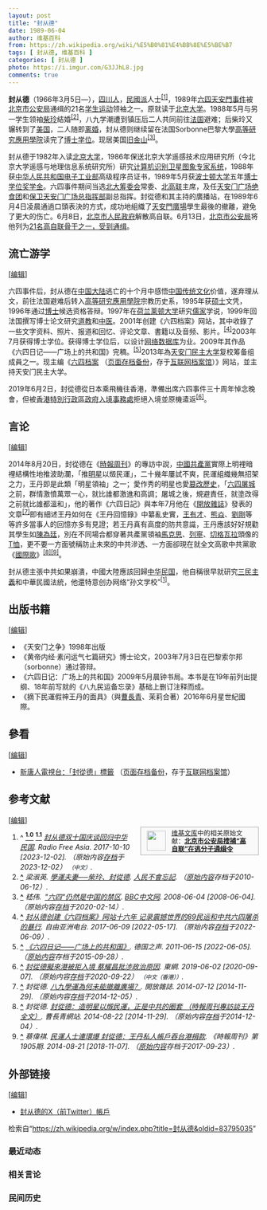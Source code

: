 ```yaml
---
layout: post
title: "封从德"
date: 1989-06-04
author: 维基百科
from: https://zh.wikipedia.org/wiki/%E5%B0%81%E4%BB%8E%E5%BE%B7
tags: [ 封从德, 维基百科 ]
categories: [ 封从德 ]
photo: https://i.imgur.com/G3JJhL8.jpg
comments: true
---
```

<div class="mw-content-ltr mw-parser-output" lang="zh" dir="ltr"><style data-mw-deduplicate="TemplateStyles:r83732972">.mw-parser-output .ambox{border:1px solid #a2a9b1;border-left:10px solid #36c;background-color:#fbfbfb;box-sizing:border-box}.mw-parser-output .ambox+link+.ambox,.mw-parser-output .ambox+link+style+.ambox,.mw-parser-output .ambox+link+link+.ambox,.mw-parser-output .ambox+.mw-empty-elt+link+.ambox,.mw-parser-output .ambox+.mw-empty-elt+link+style+.ambox,.mw-parser-output .ambox+.mw-empty-elt+link+link+.ambox{margin-top:-1px}html body.mediawiki .mw-parser-output .ambox.mbox-small-left{margin:4px 1em 4px 0;overflow:hidden;width:238px;border-collapse:collapse;font-size:88%;line-height:1.25em}.mw-parser-output .ambox-speedy{border-left:10px solid #b32424;background-color:#fee7e6}.mw-parser-output .ambox-delete{border-left:10px solid #b32424}.mw-parser-output .ambox-content{border-left:10px solid #f28500}.mw-parser-output .ambox-style{border-left:10px solid #fc3}.mw-parser-output .ambox-move{border-left:10px solid #9932cc}.mw-parser-output .ambox-protection{border-left:10px solid #a2a9b1}.mw-parser-output .ambox .mbox-text{border:none;padding:0.25em 0.5em;width:100%}.mw-parser-output .ambox .mbox-image{border:none;padding:2px 0 2px 0.5em;text-align:center}.mw-parser-output .ambox .mbox-imageright{border:none;padding:2px 0.5em 2px 0;text-align:center}.mw-parser-output .ambox .mbox-empty-cell{border:none;padding:0;width:1px}.mw-parser-output .ambox .mbox-image-div{width:52px}html.client-js body.skin-minerva .mw-parser-output .mbox-text-span{margin-left:23px!important}@media(min-width:720px){.mw-parser-output .ambox{margin:0 10%}}@media screen{html.skin-theme-clientpref-night .mw-parser-output .ambox{border-left-color:#36c!important}html.skin-theme-clientpref-night .mw-parser-output .ambox-speedy,html.skin-theme-clientpref-night .mw-parser-output .ambox-delete{border-left-color:#b32424!important}html.skin-theme-clientpref-night .mw-parser-output .ambox-speedy{background-color:#300!important}html.skin-theme-clientpref-night .mw-parser-output .ambox-content{border-left-color:#f28500!important}html.skin-theme-clientpref-night .mw-parser-output .ambox-style{border-left-color:#fc3!important}html.skin-theme-clientpref-night .mw-parser-output .ambox-move{border-left-color:#9932cc!important}html.skin-theme-clientpref-night .mw-parser-output .ambox-protection{border-left-color:#a2a9b1!important}}@media screen and (prefers-color-scheme:dark){html.skin-theme-clientpref-os .mw-parser-output .ambox{border-left-color:#36c!important}html.skin-theme-clientpref-os .mw-parser-output .ambox-speedy,html.skin-theme-clientpref-os .mw-parser-output .ambox-delete{border-left-color:#b32424!important}html.skin-theme-clientpref-os .mw-parser-output .ambox-speedy{background-color:#300!important}html.skin-theme-clientpref-os .mw-parser-output .ambox-content{border-left-color:#f28500!important}html.skin-theme-clientpref-os .mw-parser-output .ambox-style{border-left-color:#fc3!important}html.skin-theme-clientpref-os .mw-parser-output .ambox-move{border-left-color:#9932cc!important}html.skin-theme-clientpref-os .mw-parser-output .ambox-protection{border-left-color:#a2a9b1!important}}</style>
<link rel="mw-deduplicated-inline-style" href="mw-data:TemplateStyles:r83732972">
<style data-mw-deduplicate="TemplateStyles:r83732082">.mw-parser-output .infobox-subbox{padding:0;border:none;margin:-3px;width:auto;min-width:100%;font-size:100%;clear:none;float:none;background-color:transparent}.mw-parser-output .infobox-3cols-child{margin:auto}.mw-parser-output .infobox .navbar{font-size:100%}body.skin-minerva .mw-parser-output .infobox-header,body.skin-minerva .mw-parser-output .infobox-subheader,body.skin-minerva .mw-parser-output .infobox-above,body.skin-minerva .mw-parser-output .infobox-title,body.skin-minerva .mw-parser-output .infobox-image,body.skin-minerva .mw-parser-output .infobox-full-data,body.skin-minerva .mw-parser-output .infobox-below{text-align:center}@media screen{html.skin-theme-clientpref-night .mw-parser-output .infobox-full-data:not(.notheme)>div:not(.notheme)[style]{background:#1f1f23!important;color:#f8f9fa}@media screen and (prefers-color-scheme:dark){html.skin-theme-clientpref-os .mw-parser-output .infobox-full-data:not(.notheme) div:not(.notheme){background:#1f1f23!important;color:#f8f9fa}}html.skin-theme-clientpref-night .mw-parser-output .infobox td div:not(.notheme)[style]{background:transparent!important;color:var(--color-base,#202122)}@media screen and (prefers-color-scheme:dark){html.skin-theme-clientpref-os .mw-parser-output .infobox td div:not(.notheme)[style]{background:transparent!important;color:var(--color-base,#202122)}}html.skin-theme-clientpref-night .mw-parser-output .infobox td div.NavHead:not(.notheme)[style]{background:transparent!important}}@media screen and (prefers-color-scheme:dark){html.skin-theme-clientpref-os .mw-parser-output .infobox td div.NavHead:not(.notheme)[style]{background:transparent!important}}@media(min-width:640px){body.skin--responsive .mw-parser-output .infobox-table{display:table!important}body.skin--responsive .mw-parser-output .infobox-table>caption{display:table-caption!important}body.skin--responsive .mw-parser-output .infobox-table>tbody{display:table-row-group}body.skin--responsive .mw-parser-output .infobox-table tr{display:table-row!important}body.skin--responsive .mw-parser-output .infobox-table th,body.skin--responsive .mw-parser-output .infobox-table td{padding-left:inherit;padding-right:inherit}}</style>
<p><b>封从德</b>（1966年3月5日<span class="useeditintro" title="Template:BLP editintro">—</span>），<a href="/wiki/%E5%9B%9B%E5%B7%9D%E4%BA%BA" class="mw-redirect" title="四川人">四川人</a>，<a href="/wiki/%E6%B0%91%E5%9C%8B%E6%B4%BE" class="mw-redirect" title="民國派">民國派</a>人士<sup id="cite_ref-Radio_Free_Asia_2017_x702_1-0" class="reference"><a href="#cite_note-Radio_Free_Asia_2017_x702-1"><span class="cite-bracket">[</span>1<span class="cite-bracket">]</span></a></sup>，1989年<a href="/wiki/%E5%85%AD%E5%9B%9B%E5%A4%A9%E5%AE%89%E9%96%80%E4%BA%8B%E4%BB%B6" class="mw-redirect" title="六四天安門事件">六四天安門事件</a>被<a href="/wiki/%E5%8C%97%E4%BA%AC%E5%B8%82%E5%85%AC%E5%AE%89%E5%B1%80" title="北京市公安局">北京市公安局</a>通缉的21名<a href="/wiki/%E5%AD%B8%E7%94%9F%E9%81%8B%E5%8B%95" title="學生運動">学生运动</a>领袖之一。原就读于<a href="/wiki/%E5%8C%97%E4%BA%AC%E5%A4%A7%E5%AD%A6" title="北京大学">北京大学</a>。1988年5月与另一学生领袖<a href="/wiki/%E6%9F%B4%E7%8E%B2" title="柴玲">柴玲</a>結婚<sup id="cite_ref-2" class="reference"><a href="#cite_note-2"><span class="cite-bracket">[</span>2<span class="cite-bracket">]</span></a></sup>，八九学潮遭到镇压后二人共同前往<a href="/wiki/%E6%B3%95%E5%9B%BD" title="法国">法国</a>避难；后柴玲又辗转到了<a href="/wiki/%E7%BE%8E%E5%9B%BD" title="美国">美国</a>，二人随即<a href="/wiki/%E7%A6%BB%E5%A9%9A" title="离婚">离婚</a>，封从德则继续留在法国Sorbonne巴黎大學<a href="/wiki/%E9%AB%98%E7%AD%89%E7%A0%94%E7%A9%B6%E6%87%89%E7%94%A8%E5%AD%B8%E9%99%A2" title="高等研究應用學院">高等研究應用學院</a>读完了<a href="/wiki/%E5%8D%9A%E5%A3%AB" title="博士">博士</a><a href="/wiki/%E5%AD%A6%E4%BD%8D" title="学位">学位</a>。现居美国<a href="/wiki/%E6%97%A7%E9%87%91%E5%B1%B1" title="旧金山">旧金山</a><sup id="cite_ref-3" class="reference"><a href="#cite_note-3"><span class="cite-bracket">[</span>3<span class="cite-bracket">]</span></a></sup>。
</p>
<meta property="mw:PageProp/toc">
<div class="mw-heading mw-heading2"></div>
<p>封从德于1982年入读<a href="/wiki/%E5%8C%97%E4%BA%AC%E5%A4%A7%E5%AD%A6" title="北京大学">北京大学</a>，1986年保送北京大学遥感技术应用研究所（今北京大学遥感与地理信息系统研究所）研究<a href="/w/index.php?title=%E8%AE%A1%E7%AE%97%E6%9C%BA%E8%AF%86%E5%88%AB&amp;action=edit&amp;redlink=1" class="new" title="计算机识别（页面不存在）">计算机识别</a><a href="/w/index.php?title=%E5%8D%AB%E6%98%9F%E5%9B%BE%E8%B1%A1&amp;action=edit&amp;redlink=1" class="new" title="卫星图象（页面不存在）">卫星图象</a><a href="/wiki/%E4%B8%93%E5%AE%B6%E7%B3%BB%E7%BB%9F" title="专家系统">专家系统</a>，1988年获<a href="/wiki/%E4%B8%AD%E5%8D%8E%E4%BA%BA%E6%B0%91%E5%85%B1%E5%92%8C%E5%9B%BD%E7%94%B5%E5%AD%90%E5%B7%A5%E4%B8%9A%E9%83%A8" title="中华人民共和国电子工业部">中华人民共和国电子工业部</a>高级程序员证书，1989年5月获<a href="/wiki/%E6%B3%A2%E5%A3%AB%E9%A0%93%E5%A4%A7%E5%AD%B8" title="波士頓大學">波士顿大学</a>五年<a href="/wiki/%E5%8D%9A%E5%A3%AB%E5%AD%A6%E4%BD%8D" class="mw-redirect" title="博士学位">博士学位</a><a href="/wiki/%E7%8D%8E%E5%AD%B8%E9%87%91" title="獎學金">奖学金</a>。六四事件期间当选<a href="/w/index.php?title=%E5%8C%97%E4%BA%AC%E5%A4%A7%E5%AD%B8%E5%9C%98%E7%B5%90%E5%AD%B8%E7%94%9F%E6%9C%83%E7%B1%8C%E5%82%99%E5%A7%94%E5%93%A1%E6%9C%83&amp;action=edit&amp;redlink=1" class="new" title="北京大學團結學生會籌備委員會（页面不存在）">北大筹委会</a>常委、<a href="/wiki/%E5%8C%97%E4%BA%AC%E9%AB%98%E6%A0%A1%E5%AD%A6%E7%94%9F%E8%87%AA%E6%B2%BB%E8%81%94%E5%90%88%E4%BC%9A" title="北京高校学生自治联合会">北高联</a>主席，及任<a href="/w/index.php?title=%E5%A4%A9%E5%AE%89%E9%97%A8%E5%B9%BF%E5%9C%BA%E7%BB%9D%E9%A3%9F%E5%9B%A2&amp;action=edit&amp;redlink=1" class="new" title="天安门广场绝食团（页面不存在）">天安门广场绝食团</a>和<a href="/wiki/%E4%BF%9D%E8%A1%9B%E5%A4%A9%E5%AE%89%E9%96%80%E5%BB%A3%E5%A0%B4%E7%B8%BD%E6%8C%87%E6%8F%AE%E9%83%A8" title="保衛天安門廣場總指揮部">保卫天安门广场总指挥部</a>副总指挥。封從德和其主持的廣播站，在1989年6月4日凌晨通過口頭表決的方式，成功地組織了<a href="/wiki/%E5%A4%A9%E5%AE%89%E9%96%80%E5%BB%A3%E5%A0%B4" class="mw-redirect" title="天安門廣場">天安門廣場</a>學生最後的撤離，避免了更大的伤亡。6月8日，<a href="/wiki/%E5%8C%97%E4%BA%AC%E5%B8%82%E4%BA%BA%E6%B0%91%E6%94%BF%E5%BA%9C" title="北京市人民政府">北京市人民政府</a>解散高自联。6月13日，<a href="/wiki/%E5%8C%97%E4%BA%AC%E5%B8%82%E5%85%AC%E5%AE%89%E5%B1%80" title="北京市公安局">北京市公安局</a>将他列为<a href="/wiki/%E5%85%AD%E5%9B%9B%E4%BA%8B%E4%BB%B6%E6%9C%9F%E9%96%93%E7%9A%84%E6%8C%81%E4%B8%8D%E5%90%8C%E6%94%BF%E8%A6%8B%E8%80%85#正式发布" title="六四事件期間的持不同政見者">21名高自联骨干之一，受到通缉</a>。
</p>
<div class="mw-heading mw-heading2"><h2 id="流亡游学"><span id=".E6.B5.81.E4.BA.A1.E6.B8.B8.E5.AD.A6"></span>流亡游学</h2><span class="mw-editsection"><span class="mw-editsection-bracket">[</span><a href="/w/index.php?title=%E5%B0%81%E4%BB%8E%E5%BE%B7&amp;action=edit&amp;section=2" title="编辑章节：流亡游学"><span>编辑</span></a><span class="mw-editsection-bracket">]</span></span></div>
<p>六四事件后，封从德在<a href="/wiki/%E4%B8%AD%E5%9B%BD%E5%A4%A7%E9%99%86" title="中国大陆">中国大陆</a>逃亡的十个月中感悟<a href="/wiki/%E4%B8%AD%E5%9B%BD%E4%BC%A0%E7%BB%9F%E6%96%87%E5%8C%96" class="mw-redirect" title="中国传统文化">中国传统文化</a>价值，遂弃理从文，前往法国避难后转入<a href="/wiki/%E9%AB%98%E7%AD%89%E7%A0%94%E7%A9%B6%E6%87%89%E7%94%A8%E5%AD%B8%E9%99%A2" title="高等研究應用學院">高等研究應用學院</a>宗教历史系，1995年获<a href="/wiki/%E7%A1%95%E5%A3%AB" title="硕士">硕士</a>文凭，1996年通过<a href="/wiki/%E5%8D%9A%E5%A3%AB" title="博士">博士</a>候选资格答辩。1997年在<a href="/wiki/%E8%8D%B7%E5%85%B0" title="荷兰">荷兰</a><a href="/wiki/%E8%8E%B1%E9%A1%BF%E5%A4%A7%E5%AD%A6" class="mw-redirect" title="莱顿大学">莱顿大学</a>研究<a href="/wiki/%E5%84%92%E5%AE%B6" title="儒家">儒家</a>学说，1999年回法国撰写博士论文研究<a href="/wiki/%E9%81%93%E6%95%99" title="道教">道教</a>和<a href="/wiki/%E4%B8%AD%E5%8C%BB" class="mw-redirect" title="中医">中医</a>。2001年创建《六四档案》网站，其中收錄了一些文字资料、照片、报道和回忆、评论文章、書籍以及音频、影片。<sup id="cite_ref-4" class="reference"><a href="#cite_note-4"><span class="cite-bracket">[</span>4<span class="cite-bracket">]</span></a></sup>2003年7月获得博士学位。获得博士学位后，以设计<a href="/w/index.php?title=%E7%BD%91%E7%BB%9C%E6%95%B0%E6%8D%AE%E5%BA%93&amp;action=edit&amp;redlink=1" class="new" title="网络数据库（页面不存在）">网络数据库</a>为业。2009年其作品《六四日记——广场上的共和国》完稿。<sup id="cite_ref-5" class="reference"><a href="#cite_note-5"><span class="cite-bracket">[</span>5<span class="cite-bracket">]</span></a></sup>2013年為<a href="/wiki/%E5%A4%A9%E5%AE%89%E9%97%A8%E6%B0%91%E4%B8%BB%E5%A4%A7%E5%AD%A6" title="天安门民主大学">天安门民主大学</a>复校筹备组成員之一。现主编《<a rel="nofollow" class="external text" href="http://www.64memo.com/">六四档案</a> （<a rel="nofollow" class="external text" href="//web.archive.org/web/20201203221903/http://www.64memo.com/">页面存档备份</a>，存于<a href="/wiki/%E4%BA%92%E8%81%94%E7%BD%91%E6%A1%A3%E6%A1%88%E9%A6%86" title="互联网档案馆">互联网档案馆</a>）》网站，並主持天安门民主大学。
</p><p>2019年6月2日，封從德從日本乘飛機往香港，準備出席六四事件三十周年悼念晚會，但被<a href="/wiki/%E9%A6%99%E6%B8%AF%E7%89%B9%E5%88%A5%E8%A1%8C%E6%94%BF%E5%8D%80%E6%94%BF%E5%BA%9C" title="香港特別行政區政府">香港特別行政區政府</a><a href="/wiki/%E5%85%A5%E5%A2%83%E4%BA%8B%E5%8B%99%E8%99%95" title="入境事務處">入境事務處</a>拒絕入境並原機遣返<sup id="cite_ref-6" class="reference"><a href="#cite_note-6"><span class="cite-bracket">[</span>6<span class="cite-bracket">]</span></a></sup>。
</p>
<div class="mw-heading mw-heading2"><h2 id="言论"><span id=".E8.A8.80.E8.AE.BA"></span>言论</h2><span class="mw-editsection"><span class="mw-editsection-bracket">[</span><a href="/w/index.php?title=%E5%B0%81%E4%BB%8E%E5%BE%B7&amp;action=edit&amp;section=3" title="编辑章节：言论"><span>编辑</span></a><span class="mw-editsection-bracket">]</span></span></div>
<p>2014年8月20日，封從德在《<a href="/wiki/%E6%99%82%E5%A0%B1%E5%91%A8%E5%88%8A" title="時報周刊">時報周刊</a>》的專訪中說，<a href="/wiki/%E4%B8%AD%E5%9C%8B%E5%85%B1%E7%94%A2%E9%BB%A8" class="mw-redirect" title="中國共產黨">中國共產黨</a>實際上明裡暗裡結構性地推波助瀾，「推<a href="/wiki/%E6%94%BF%E6%B2%BB%E6%98%8E%E6%98%9F" class="mw-redirect" title="政治明星">明星</a>以燬民運」，二十幾年屢試不爽，民運組織幾無招架之力，王丹即是此類「明星領袖」之一；愛作秀的明星也愛<a href="/wiki/%E7%AF%A1%E6%94%B9%E6%AD%B7%E5%8F%B2" class="mw-redirect" title="篡改歷史">篡改歷史</a>，「<a href="/wiki/%E5%85%AD%E5%9B%9B%E6%B8%85%E5%9C%BA" title="六四清场">六四屠城</a>之前，群情激憤萬眾一心，就比誰都激進和高調；屠城之後，規避責任，就塗改得之前就比誰都溫和」，他的著作《六四日記》與本年7月他在《<a href="/wiki/%E9%96%8B%E6%94%BE%E9%9B%9C%E8%AA%8C" class="mw-redirect" title="開放雜誌">開放雜誌</a>》發表的文章<sup id="cite_ref-7" class="reference"><a href="#cite_note-7"><span class="cite-bracket">[</span>7<span class="cite-bracket">]</span></a></sup>即有細述王丹如何在《王丹回憶錄》中纂亂史實，<a href="/wiki/%E7%8E%8B%E6%9C%89%E6%89%8D" title="王有才">王有才</a>、<a href="/wiki/%E7%86%8A%E7%84%B1" title="熊焱">熊焱</a>、<a href="/wiki/%E5%8A%89%E5%89%9B_(%E6%B0%91%E9%81%8B%E4%BA%BA%E5%A3%AB)" class="mw-redirect" title="劉剛 (民運人士)">劉剛</a>等等許多當事人的回憶亦多有見證；若王丹真有高度的防共意識，王丹應該好好規勸其學生如<a href="/wiki/%E9%99%B3%E7%82%BA%E5%BB%B7" title="陳為廷">陳為廷</a>，別在不同場合都穿著共產黨領袖<a href="/wiki/%E9%A6%AC%E5%85%8B%E6%80%9D" class="mw-redirect" title="馬克思">馬克思</a>、<a href="/wiki/%E5%88%97%E5%AF%A7" class="mw-redirect" title="列寧">列寧</a>、<a href="/wiki/%E5%88%87%E6%A0%BC%E7%93%A6%E6%8B%89" class="mw-redirect" title="切格瓦拉">切格瓦拉</a>頭像的<a href="/wiki/T%E6%81%A4" title="T恤">T恤</a>，更不要一方面號稱防止未來的中共滲透、一方面卻現在就全文高歌中共黨歌《<a href="/wiki/%E5%9C%8B%E9%9A%9B%E6%AD%8C" class="mw-redirect" title="國際歌">國際歌</a>》<sup id="cite_ref-8" class="reference"><a href="#cite_note-8"><span class="cite-bracket">[</span>8<span class="cite-bracket">]</span></a></sup><sup id="cite_ref-9" class="reference"><a href="#cite_note-9"><span class="cite-bracket">[</span>9<span class="cite-bracket">]</span></a></sup>。
</p><p>封从德主張中共如果崩潰，中國大陸應該回歸<a href="/wiki/%E4%B8%AD%E5%8D%8E%E6%B0%91%E5%9B%BD" class="mw-redirect" title="中华民国">中华民国</a>，他自稱很早就研究<a href="/wiki/%E4%B8%89%E6%B0%91%E4%B8%BB%E7%BE%A9" title="三民主義">三民主義</a>和中華民國法統，他還特意创办网络“孙文学校”<sup id="cite_ref-Radio_Free_Asia_2017_x702_1-1" class="reference"><a href="#cite_note-Radio_Free_Asia_2017_x702-1"><span class="cite-bracket">[</span>1<span class="cite-bracket">]</span></a></sup>。
</p>
<div class="mw-heading mw-heading2"><h2 id="出版书籍"><span id=".E5.87.BA.E7.89.88.E4.B9.A6.E7.B1.8D"></span>出版书籍</h2><span class="mw-editsection"><span class="mw-editsection-bracket">[</span><a href="/w/index.php?title=%E5%B0%81%E4%BB%8E%E5%BE%B7&amp;action=edit&amp;section=4" title="编辑章节：出版书籍"><span>编辑</span></a><span class="mw-editsection-bracket">]</span></span></div>
<ul><li>《天安门之争》1998年出版</li>
<li>《黄帝内经·素问运气七篇研究》博士论文，2003年7月3日在巴黎索尔邦（sorbonne）通过答辩。</li>
<li>《六四日记：广场上的共和国》2009年5月晨钟书局。本书是在19年前列出提纲、18年前写就的《八九民运备忘录》基础上删订注释而成。</li>
<li>《摘下民運假神王丹的面具》（與<a href="/wiki/%E6%9B%B9%E9%95%B7%E9%9D%92" title="曹長青">曹長青</a>、茉莉合著）2016年6月星世紀國際。</li></ul>
<div class="mw-heading mw-heading2"><h2 id="參看"><span id=".E5.8F.83.E7.9C.8B"></span>參看</h2><span class="mw-editsection"><span class="mw-editsection-bracket">[</span><a href="/w/index.php?title=%E5%B0%81%E4%BB%8E%E5%BE%B7&amp;action=edit&amp;section=5" title="编辑章节：參看"><span>编辑</span></a><span class="mw-editsection-bracket">]</span></span></div>
<ul><li><a rel="nofollow" class="external text" href="http://www.ntdtv.com/xtr/gb/articlelistbytag_%E5%B0%81%E4%BB%8E%E5%BE%B7.html">新唐人電視台：「封從德」標籤</a> （<a rel="nofollow" class="external text" href="//web.archive.org/web/20181116203533/http://www.ntdtv.com/xtr/gb/articlelistbytag_%E5%B0%81%E4%BB%8E%E5%BE%B7.html">页面存档备份</a>，存于<a href="/wiki/%E4%BA%92%E8%81%94%E7%BD%91%E6%A1%A3%E6%A1%88%E9%A6%86" title="互联网档案馆">互联网档案馆</a>）</li></ul>
<div class="mw-heading mw-heading2"><h2 id="参考文献"><span id=".E5.8F.82.E8.80.83.E6.96.87.E7.8C.AE"></span>参考文献</h2><span class="mw-editsection"><span class="mw-editsection-bracket">[</span><a href="/w/index.php?title=%E5%B0%81%E4%BB%8E%E5%BE%B7&amp;action=edit&amp;section=6" title="编辑章节：参考文献"><span>编辑</span></a><span class="mw-editsection-bracket">]</span></span></div>
<style data-mw-deduplicate="TemplateStyles:r82655521">.mw-parser-output .side-box{margin:4px 0;box-sizing:border-box;border:1px solid #aaa;font-size:88%;line-height:1.25em;background-color:#f9f9f9;display:flow-root}.mw-parser-output .side-box-abovebelow,.mw-parser-output .side-box-text{padding:0.25em 0.9em}.mw-parser-output .side-box-image{padding:2px 0 2px 0.9em;text-align:center}.mw-parser-output .side-box-imageright{padding:2px 0.9em 2px 0;text-align:center}@media(min-width:500px){.mw-parser-output .side-box-flex{display:flex;align-items:center}.mw-parser-output .side-box-text{flex:1}}@media(min-width:720px){.mw-parser-output .side-box{width:238px}.mw-parser-output .side-box-right{clear:right;float:right;margin-left:1em}.mw-parser-output .side-box-left{margin-right:1em}}</style><div class="side-box side-box-right plainlinks sistersitebox" style="font-size:small;"><style data-mw-deduplicate="TemplateStyles:r82655520">.mw-parser-output .plainlist ol,.mw-parser-output .plainlist ul{line-height:inherit;list-style:none;margin:0;padding:0}.mw-parser-output .plainlist ol li,.mw-parser-output .plainlist ul li{margin-bottom:0}</style>
<div class="side-box-flex">
<div class="side-box-image"><span class="noviewer" typeof="mw:File"><span><img alt="" src="//upload.wikimedia.org/wikipedia/commons/thumb/4/4c/Wikisource-logo.svg/38px-Wikisource-logo.svg.png" decoding="async" width="38" height="40" class="mw-file-element" srcset="//upload.wikimedia.org/wikipedia/commons/thumb/4/4c/Wikisource-logo.svg/57px-Wikisource-logo.svg.png 1.5x, //upload.wikimedia.org/wikipedia/commons/thumb/4/4c/Wikisource-logo.svg/76px-Wikisource-logo.svg.png 2x" data-file-width="410" data-file-height="430"></span></span></div>
<div class="side-box-text plainlist"><a href="/wiki/%E7%BB%B4%E5%9F%BA%E6%96%87%E5%BA%93" title="维基文库">维基文库</a>中的相关原始文献：<b><a href="https://zh.wikisource.org/wiki/%E5%8C%97%E4%BA%AC%E5%B8%82%E5%85%AC%E5%AE%89%E5%B1%80%E6%90%9C%E6%8D%95%E2%80%9C%E9%AB%98%E8%87%AA%E8%81%94%E2%80%9D%E5%9C%A8%E9%80%83%E5%88%86%E5%AD%90%E9%80%9A%E7%BC%89%E4%BB%A4" class="extiw" title="s:北京市公安局搜捕“高自联”在逃分子通缉令">北京市公安局搜捕“高自联”在逃分子通缉令</a></b></div></div>
</div>
<div class="reflist" style="list-style-type: decimal;">
<ol class="references">
<li id="cite_note-Radio_Free_Asia_2017_x702-1"><span class="mw-cite-backlink">^ <a href="#cite_ref-Radio_Free_Asia_2017_x702_1-0"><sup><b>1.0</b></sup></a> <a href="#cite_ref-Radio_Free_Asia_2017_x702_1-1"><sup><b>1.1</b></sup></a></span> <span class="reference-text"><cite class="citation web"><a rel="nofollow" class="external text" href="https://www.rfa.org/mandarin/yataibaodao/gangtai/ck-10102017101037.html">封从德双十国庆谈回归中华民国</a>. Radio Free Asia. 2017-10-10 <span class="reference-accessdate"> [<span class="nowrap">2023-12-02</span>]</span>. （原始内容<a rel="nofollow" class="external text" href="https://web.archive.org/web/20231202150852/https://www.rfa.org/mandarin/yataibaodao/gangtai/ck-10102017101037.html">存档</a>于2023-12-02） <span style="font-family: sans-serif; cursor: default; color:var(--color-subtle, #54595d); font-size: 0.8em; bottom: 0.1em; font-weight: bold;" title="连接到中文网页">（中文）</span>.</cite><span title="ctx_ver=Z39.88-2004&amp;rfr_id=info%3Asid%2Fzh.wikipedia.org%3A%E5%B0%81%E4%BB%8E%E5%BE%B7&amp;rft.atitle=%E5%B0%81%E4%BB%8E%E5%BE%B7%E5%8F%8C%E5%8D%81%E5%9B%BD%E5%BA%86%E8%B0%88%E5%9B%9E%E5%BD%92%E4%B8%AD%E5%8D%8E%E6%B0%91%E5%9B%BD&amp;rft.date=2017-10-10&amp;rft.genre=unknown&amp;rft.jtitle=Radio+Free+Asia&amp;rft_id=https%3A%2F%2Fwww.rfa.org%2Fmandarin%2Fyataibaodao%2Fgangtai%2Fck-10102017101037.html&amp;rft_val_fmt=info%3Aofi%2Ffmt%3Akev%3Amtx%3Ajournal" class="Z3988"><span style="display:none;">&nbsp;</span></span></span>
</li>
<li id="cite_note-2"><span class="mw-cite-backlink"><b><a href="#cite_ref-2">^</a></b></span> <span class="reference-text"><cite class="citation web">梁淑英. <a rel="nofollow" class="external text" href="https://web.archive.org/web/20100612120905/http://1989report.hkja.org.hk/site/portal/Site.aspx?id=A27-96">學運夫妻──柴玲、封從德</a>. <a href="/wiki/%E4%BA%BA%E6%B0%91%E4%B8%8D%E6%9C%83%E5%BF%98%E8%A8%98" title="人民不會忘記">人民不會忘記</a>. （<a rel="nofollow" class="external text" href="http://1989report.hkja.org.hk/site/portal/Site.aspx?id=A27-96">原始内容</a>存档于2010-06-12）.</cite><span title="ctx_ver=Z39.88-2004&amp;rfr_id=info%3Asid%2Fzh.wikipedia.org%3A%E5%B0%81%E4%BB%8E%E5%BE%B7&amp;rft.atitle=%E5%AD%B8%E9%81%8B%E5%A4%AB%E5%A6%BB%E2%94%80%E2%94%80%E6%9F%B4%E7%8E%B2%E3%80%81%E5%B0%81%E5%BE%9E%E5%BE%B7&amp;rft.au=%E6%A2%81%E6%B7%91%E8%8B%B1&amp;rft.genre=unknown&amp;rft.jtitle=%E4%BA%BA%E6%B0%91%E4%B8%8D%E6%9C%83%E5%BF%98%E8%A8%98&amp;rft_id=http%3A%2F%2F1989report.hkja.org.hk%2Fsite%2Fportal%2FSite.aspx%3Fid%3DA27-96&amp;rft_val_fmt=info%3Aofi%2Ffmt%3Akev%3Amtx%3Ajournal" class="Z3988"><span style="display:none;">&nbsp;</span></span></span>
</li>
<li id="cite_note-3"><span class="mw-cite-backlink"><b><a href="#cite_ref-3">^</a></b></span> <span class="reference-text"><cite class="citation news">嵇伟. <a rel="nofollow" class="external text" href="http://news.bbc.co.uk/chinese/simp/hi/newsid_7430000/newsid_7436300/7436346.stm"><span style="padding-left:0.2em;">"</span>六四"仍然是中国的禁区</a>. <a href="/wiki/BBC%E4%B8%AD%E6%96%87%E7%B6%B2" class="mw-redirect" title="BBC中文網">BBC中文网</a>. 2008-06-04 <span class="reference-accessdate"> [<span class="nowrap">2008-06-04</span>]</span>. （原始内容<a rel="nofollow" class="external text" href="https://web.archive.org/web/20200214192140/http://news.bbc.co.uk/chinese/simp/hi/newsid_7430000/newsid_7436300/7436346.stm">存档</a>于2020-02-14）.</cite><span title="ctx_ver=Z39.88-2004&amp;rfr_id=info%3Asid%2Fzh.wikipedia.org%3A%E5%B0%81%E4%BB%8E%E5%BE%B7&amp;rft.atitle=%22%E5%85%AD%E5%9B%9B%22%E4%BB%8D%E7%84%B6%E6%98%AF%E4%B8%AD%E5%9B%BD%E7%9A%84%E7%A6%81%E5%8C%BA&amp;rft.au=%E5%B5%87%E4%BC%9F&amp;rft.date=2008-06-04&amp;rft.genre=article&amp;rft_id=http%3A%2F%2Fnews.bbc.co.uk%2Fchinese%2Fsimp%2Fhi%2Fnewsid_7430000%2Fnewsid_7436300%2F7436346.stm&amp;rft_val_fmt=info%3Aofi%2Ffmt%3Akev%3Amtx%3Ajournal" class="Z3988"><span style="display:none;">&nbsp;</span></span></span>
</li>
<li id="cite_note-4"><span class="mw-cite-backlink"><b><a href="#cite_ref-4">^</a></b></span> <span class="reference-text"><cite class="citation news"><a rel="nofollow" class="external text" href="https://www.rfa.org/mandarin/yataibaodao/renquanfazhi/ck-06092017102459.html">封从德创建《六四档案》网站十六年 记录震撼世界的89民运和中共六四屠杀的暴行</a>. 自由亚洲电台. 2017-06-09 <span class="reference-accessdate"> [<span class="nowrap">2022-05-17</span>]</span>. （原始内容<a rel="nofollow" class="external text" href="https://web.archive.org/web/20220609220708/https://www.rfa.org/mandarin/yataibaodao/renquanfazhi/ck-06092017102459.html">存档</a>于2022-06-09）.</cite><span title="ctx_ver=Z39.88-2004&amp;rfr_id=info%3Asid%2Fzh.wikipedia.org%3A%E5%B0%81%E4%BB%8E%E5%BE%B7&amp;rft.atitle=%E5%B0%81%E4%BB%8E%E5%BE%B7%E5%88%9B%E5%BB%BA%E3%80%8A%E5%85%AD%E5%9B%9B%E6%A1%A3%E6%A1%88%E3%80%8B%E7%BD%91%E7%AB%99%E5%8D%81%E5%85%AD%E5%B9%B4+%E8%AE%B0%E5%BD%95%E9%9C%87%E6%92%BC%E4%B8%96%E7%95%8C%E7%9A%8489%E6%B0%91%E8%BF%90%E5%92%8C%E4%B8%AD%E5%85%B1%E5%85%AD%E5%9B%9B%E5%B1%A0%E6%9D%80%E7%9A%84%E6%9A%B4%E8%A1%8C&amp;rft.date=2017-06-09&amp;rft.genre=article&amp;rft.jtitle=%E8%87%AA%E7%94%B1%E4%BA%9A%E6%B4%B2%E7%94%B5%E5%8F%B0&amp;rft_id=https%3A%2F%2Fwww.rfa.org%2Fmandarin%2Fyataibaodao%2Frenquanfazhi%2Fck-06092017102459.html&amp;rft_val_fmt=info%3Aofi%2Ffmt%3Akev%3Amtx%3Ajournal" class="Z3988"><span style="display:none;">&nbsp;</span></span></span>
</li>
<li id="cite_note-5"><span class="mw-cite-backlink"><b><a href="#cite_ref-5">^</a></b></span> <span class="reference-text"><cite class="citation news"><a rel="nofollow" class="external text" href="https://web.archive.org/web/20150928042511/https://www.dw.com/zh/%E5%85%AD%E5%9B%9B%E6%97%A5%E8%AE%B0%E5%B9%BF%E5%9C%BA%E4%B8%8A%E7%9A%84%E5%85%B1%E5%92%8C%E5%9B%BD/a-15044488">《六四日记——广场上的共和国》</a>. 德国之声. 2011-06-15 <span class="reference-accessdate"> [<span class="nowrap">2022-06-05</span>]</span>. （<a rel="nofollow" class="external text" href="https://www.dw.com/zh/六四日记广场上的共和国/a-15044488">原始内容</a>存档于2015-09-28）.</cite><span title="ctx_ver=Z39.88-2004&amp;rfr_id=info%3Asid%2Fzh.wikipedia.org%3A%E5%B0%81%E4%BB%8E%E5%BE%B7&amp;rft.atitle=%E3%80%8A%E5%85%AD%E5%9B%9B%E6%97%A5%E8%AE%B0%E2%80%94%E2%80%94%E5%B9%BF%E5%9C%BA%E4%B8%8A%E7%9A%84%E5%85%B1%E5%92%8C%E5%9B%BD%E3%80%8B&amp;rft.date=2011-06-15&amp;rft.genre=article&amp;rft.jtitle=%E5%BE%B7%E5%9B%BD%E4%B9%8B%E5%A3%B0&amp;rft_id=https%3A%2F%2Fwww.dw.com%2Fzh%2F%E5%85%AD%E5%9B%9B%E6%97%A5%E8%AE%B0%E5%B9%BF%E5%9C%BA%E4%B8%8A%E7%9A%84%E5%85%B1%E5%92%8C%E5%9B%BD%2Fa-15044488&amp;rft_val_fmt=info%3Aofi%2Ffmt%3Akev%3Amtx%3Ajournal" class="Z3988"><span style="display:none;">&nbsp;</span></span></span>
</li>
<li id="cite_note-6"><span class="mw-cite-backlink"><b><a href="#cite_ref-6">^</a></b></span> <span class="reference-text"><cite class="citation web"><a rel="nofollow" class="external text" href="https://hk.on.cc/hk/bkn/cnt/news/20190602/bkn-20190602171120807-0602_00822_001.html">封從德擬來港被拒入境 蔡耀昌批涉政治原因</a>. 東網. 2019-06-02 <span class="reference-accessdate"> [<span class="nowrap">2020-09-07</span>]</span>. （原始内容<a rel="nofollow" class="external text" href="https://web.archive.org/web/20200922221519/http://hk.on.cc/hk/bkn/cnt/news/20190602/bkn-20190602171120807-0602_00822_001.html">存档</a>于2020-09-22） <span style="font-family: sans-serif; cursor: default; color:var(--color-subtle, #54595d); font-size: 0.8em; bottom: 0.1em; font-weight: bold;" title="连接到中文（香港）网页">（中文（香港））</span>.</cite><span title="ctx_ver=Z39.88-2004&amp;rfr_id=info%3Asid%2Fzh.wikipedia.org%3A%E5%B0%81%E4%BB%8E%E5%BE%B7&amp;rft.atitle=%E5%B0%81%E5%BE%9E%E5%BE%B7%E6%93%AC%E4%BE%86%E6%B8%AF%E8%A2%AB%E6%8B%92%E5%85%A5%E5%A2%83+%E8%94%A1%E8%80%80%E6%98%8C%E6%89%B9%E6%B6%89%E6%94%BF%E6%B2%BB%E5%8E%9F%E5%9B%A0&amp;rft.date=2019-06-02&amp;rft.genre=unknown&amp;rft.jtitle=%E6%9D%B1%E7%B6%B2&amp;rft_id=https%3A%2F%2Fhk.on.cc%2Fhk%2Fbkn%2Fcnt%2Fnews%2F20190602%2Fbkn-20190602171120807-0602_00822_001.html&amp;rft_val_fmt=info%3Aofi%2Ffmt%3Akev%3Amtx%3Ajournal" class="Z3988"><span style="display:none;">&nbsp;</span></span></span>
</li>
<li id="cite_note-7"><span class="mw-cite-backlink"><b><a href="#cite_ref-7">^</a></b></span> <span class="reference-text"><cite class="citation news">封從德. <a rel="nofollow" class="external text" href="http://www.open.com.hk/content.php?id=1909#.VHmh68m6g40">八九學運為何未能撤離廣場？</a>. 開放雜誌. 2014-07-12 <span class="reference-accessdate"> [<span class="nowrap">2014-11-29</span>]</span>. （原始内容<a rel="nofollow" class="external text" href="https://web.archive.org/web/20141205195050/http://www.open.com.hk/content.php?id=1909#.VHmh68m6g40">存档</a>于2014-12-05）.</cite><span title="ctx_ver=Z39.88-2004&amp;rfr_id=info%3Asid%2Fzh.wikipedia.org%3A%E5%B0%81%E4%BB%8E%E5%BE%B7&amp;rft.atitle=%E5%85%AB%E4%B9%9D%E5%AD%B8%E9%81%8B%E7%82%BA%E4%BD%95%E6%9C%AA%E8%83%BD%E6%92%A4%E9%9B%A2%E5%BB%A3%E5%A0%B4%EF%BC%9F&amp;rft.au=%E5%B0%81%E5%BE%9E%E5%BE%B7&amp;rft.date=2014-07-12&amp;rft.genre=article&amp;rft_id=http%3A%2F%2Fwww.open.com.hk%2Fcontent.php%3Fid%3D1909%23.VHmh68m6g40&amp;rft_val_fmt=info%3Aofi%2Ffmt%3Akev%3Amtx%3Ajournal" class="Z3988"><span style="display:none;">&nbsp;</span></span></span>
</li>
<li id="cite_note-8"><span class="mw-cite-backlink"><b><a href="#cite_ref-8">^</a></b></span> <span class="reference-text"><cite class="citation news">封從德. <a rel="nofollow" class="external text" href="http://caochangqing.com/big5/newsdisp.php?News_ID=3417">封從德：造明星以燬民運，正是中共的圈套 （時報周刊專訪談王丹全文）</a>. 曹長青網站. 2014-08-22 <span class="reference-accessdate"> [<span class="nowrap">2014-11-29</span>]</span>. （原始内容<a rel="nofollow" class="external text" href="https://web.archive.org/web/20141204175728/http://caochangqing.com/big5/newsdisp.php?News_ID=3417">存档</a>于2014-12-04）.</cite><span title="ctx_ver=Z39.88-2004&amp;rfr_id=info%3Asid%2Fzh.wikipedia.org%3A%E5%B0%81%E4%BB%8E%E5%BE%B7&amp;rft.atitle=%E5%B0%81%E5%BE%9E%E5%BE%B7%EF%BC%9A%E9%80%A0%E6%98%8E%E6%98%9F%E4%BB%A5%E7%87%AC%E6%B0%91%E9%81%8B%EF%BC%8C%E6%AD%A3%E6%98%AF%E4%B8%AD%E5%85%B1%E7%9A%84%E5%9C%88%E5%A5%97+%EF%BC%88%E6%99%82%E5%A0%B1%E5%91%A8%E5%88%8A%E5%B0%88%E8%A8%AA%E8%AB%87%E7%8E%8B%E4%B8%B9%E5%85%A8%E6%96%87%EF%BC%89&amp;rft.au=%E5%B0%81%E5%BE%9E%E5%BE%B7&amp;rft.date=2014-08-22&amp;rft.genre=article&amp;rft_id=http%3A%2F%2Fcaochangqing.com%2Fbig5%2Fnewsdisp.php%3FNews_ID%3D3417&amp;rft_val_fmt=info%3Aofi%2Ffmt%3Akev%3Amtx%3Ajournal" class="Z3988"><span style="display:none;">&nbsp;</span></span></span>
</li>
<li id="cite_note-9"><span class="mw-cite-backlink"><b><a href="#cite_ref-9">^</a></b></span> <span class="reference-text"><cite class="citation news">蔡偉祺. <a rel="nofollow" class="external text" href="https://web.archive.org/web/20170923173034/http://www.taiwanenews.com/doc/20140822102">民運人士連環爆 封從德：王丹私人帳戶吞台港捐款</a>. 《時報周刊》第1905期. 2014-08-21 <span class="reference-accessdate"> [<span class="nowrap">2018-11-07</span>]</span>. （<a rel="nofollow" class="external text" href="https://www.taiwanenews.com/doc/20140822102">原始内容</a>存档于2017-09-23）.</cite><span title="ctx_ver=Z39.88-2004&amp;rfr_id=info%3Asid%2Fzh.wikipedia.org%3A%E5%B0%81%E4%BB%8E%E5%BE%B7&amp;rft.atitle=%E6%B0%91%E9%81%8B%E4%BA%BA%E5%A3%AB%E9%80%A3%E7%92%B0%E7%88%86+%E5%B0%81%E5%BE%9E%E5%BE%B7%EF%BC%9A%E7%8E%8B%E4%B8%B9%E7%A7%81%E4%BA%BA%E5%B8%B3%E6%88%B6%E5%90%9E%E5%8F%B0%E6%B8%AF%E6%8D%90%E6%AC%BE&amp;rft.au=%E8%94%A1%E5%81%89%E7%A5%BA&amp;rft.date=2014-08-21&amp;rft.genre=article&amp;rft_id=https%3A%2F%2Fwww.taiwanenews.com%2Fdoc%2F20140822102&amp;rft_val_fmt=info%3Aofi%2Ffmt%3Akev%3Amtx%3Ajournal" class="Z3988"><span style="display:none;">&nbsp;</span></span></span>
</li>
</ol></div>
<div class="mw-heading mw-heading2"><h2 id="外部链接"><span id=".E5.A4.96.E9.83.A8.E9.93.BE.E6.8E.A5"></span>外部链接</h2><span class="mw-editsection"><span class="mw-editsection-bracket">[</span><a href="/w/index.php?title=%E5%B0%81%E4%BB%8E%E5%BE%B7&amp;action=edit&amp;section=7" title="编辑章节：外部链接"><span>编辑</span></a><span class="mw-editsection-bracket">]</span></span></div>
<ul><li><a rel="nofollow" class="external text" href="https://twitter.com/FengCongde">封从德的X（前Twitter）帳戶</a></li></ul>
<div class="navbox-styles"><style data-mw-deduplicate="TemplateStyles:r84265675">.mw-parser-output .hlist dl,.mw-parser-output .hlist ol,.mw-parser-output .hlist ul{margin:0;padding:0}.mw-parser-output .hlist dd,.mw-parser-output .hlist dt,.mw-parser-output .hlist li{margin:0;display:inline}.mw-parser-output .hlist.inline,.mw-parser-output .hlist.inline dl,.mw-parser-output .hlist.inline ol,.mw-parser-output .hlist.inline ul,.mw-parser-output .hlist dl dl,.mw-parser-output .hlist dl ol,.mw-parser-output .hlist dl ul,.mw-parser-output .hlist ol dl,.mw-parser-output .hlist ol ol,.mw-parser-output .hlist ol ul,.mw-parser-output .hlist ul dl,.mw-parser-output .hlist ul ol,.mw-parser-output .hlist ul ul{display:inline}.mw-parser-output .hlist .mw-empty-li{display:none}.mw-parser-output .hlist dt::after{content:" :"}.mw-parser-output .hlist dd::after,.mw-parser-output .hlist li::after{content:" · ";font-weight:bold}.mw-parser-output .hlist-pipe dd::after,.mw-parser-output .hlist-pipe li::after{content:" | ";font-weight:normal}.mw-parser-output .hlist-hyphen dd::after,.mw-parser-output .hlist-hyphen li::after{content:" - ";font-weight:normal}.mw-parser-output .hlist-comma dd::after,.mw-parser-output .hlist-comma li::after{content:"、";font-weight:normal}.mw-parser-output .hlist dd:last-child::after,.mw-parser-output .hlist dt:last-child::after,.mw-parser-output .hlist li:last-child::after{content:none}.mw-parser-output .hlist ol{counter-reset:listitem}.mw-parser-output .hlist ol>li{counter-increment:listitem}.mw-parser-output .hlist ol>li::before{content:" "counter(listitem)"\a0 "}.mw-parser-output .hlist dd ol>li:first-child::before,.mw-parser-output .hlist dt ol>li:first-child::before,.mw-parser-output .hlist li ol>li:first-child::before{content:"（"counter(listitem)"\a0 "}.mw-parser-output ul.cslist,.mw-parser-output ul.sslist{margin:0;padding:0;display:inline-block;list-style:none}.mw-parser-output .cslist li,.mw-parser-output .sslist li{margin:0;display:inline-block}.mw-parser-output .cslist li::after{content:"，"}.mw-parser-output .sslist li::after{content:"；"}.mw-parser-output .cslist li:last-child::after,.mw-parser-output .sslist li:last-child::after{content:none}</style><style data-mw-deduplicate="TemplateStyles:r84261037">.mw-parser-output .navbox{box-sizing:border-box;border:1px solid #a2a9b1;width:100%;clear:both;font-size:88%;text-align:center;padding:1px;margin:1em auto 0}.mw-parser-output .navbox .navbox{margin-top:0}.mw-parser-output .navbox+.navbox,.mw-parser-output .navbox+.navbox-styles+.navbox{margin-top:-1px}.mw-parser-output .navbox-inner,.mw-parser-output .navbox-subgroup{width:100%}.mw-parser-output .navbox-group,.mw-parser-output .navbox-title,.mw-parser-output .navbox-abovebelow{text-align:center;padding-left:1em;padding-right:1em}.mw-parser-output .navbox-group{white-space:nowrap;text-align:right}.mw-parser-output .navbox,.mw-parser-output .navbox-subgroup{background-color:#fdfdfd}.mw-parser-output .navbox-list{border-color:#fdfdfd}.mw-parser-output .navbox-list-with-group{text-align:left;border-left-width:2px;border-left-style:solid}.mw-parser-output tr+tr>.navbox-abovebelow,.mw-parser-output tr+tr>.navbox-group,.mw-parser-output tr+tr>.navbox-image,.mw-parser-output tr+tr>.navbox-list{border-top:2px solid #fdfdfd}.mw-parser-output .navbox-title{background-color:#ccf;position:relative}.mw-parser-output .navbox-abovebelow,.mw-parser-output .navbox-group,.mw-parser-output .navbox-subgroup .navbox-title{background-color:#ddf}.mw-parser-output .navbox-subgroup .navbox-group,.mw-parser-output .navbox-subgroup .navbox-abovebelow{background-color:#e6e6ff}.mw-parser-output .navbox-even{background-color:#f7f7f7}.mw-parser-output .navbox-odd{background-color:transparent}.mw-parser-output .navbox .hlist td dl,.mw-parser-output .navbox .hlist td ol,.mw-parser-output .navbox .hlist td ul,.mw-parser-output .navbox td.hlist dl,.mw-parser-output .navbox td.hlist ol,.mw-parser-output .navbox td.hlist ul{padding:0.125em 0}.mw-parser-output .navbox .navbar{display:block;font-size:100%}.mw-parser-output .navbox-title .navbar{float:left;text-align:left;margin-right:0.5em;width:auto;padding-left:0.2em;position:absolute;left:1em}.mw-parser-output .navbox .mw-collapsible-toggle{margin-left:0.5em;position:absolute;right:1em}body.skin--responsive .mw-parser-output .navbox-image img{max-width:none!important}@media print{body.ns-0 .mw-parser-output .navbox{display:none!important}}</style></div>
<!-- 
NewPP limit report
Parsed by mw‐web.codfw.main‐8659d64658‐prhb8
Cached time: 20240925150659
Cache expiry: 2592000
Reduced expiry: false
Complications: [show‐toc]
CPU time usage: 0.719 seconds
Real time usage: 0.887 seconds
Preprocessor visited node count: 4332/1000000
Post‐expand include size: 128642/2097152 bytes
Template argument size: 5521/2097152 bytes
Highest expansion depth: 22/100
Expensive parser function count: 15/500
Unstrip recursion depth: 0/20
Unstrip post‐expand size: 31903/5000000 bytes
Lua time usage: 0.324/10.000 seconds
Lua memory usage: 4987037/52428800 bytes
Number of Wikibase entities loaded: 1/400
-->
<!--
Transclusion expansion time report (%,ms,calls,template)
100.00%  705.289      1 -total
 27.08%  190.995      1 Template:六四事件
 26.73%  188.532      1 Template:Infobox_person
 26.68%  188.150      1 Template:NavboxV2
 21.40%  150.960      1 Template:Infobox_person/core
 20.23%  142.697      1 Template:Infobox
 16.40%  115.697      1 Template:Reflist
 14.56%  102.663      2 Template:Ambox
 14.37%  101.343      1 Template:Globalize
  9.10%   64.166      3 Template:Cite_web
-->

<!-- Saved in parser cache with key zhwiki:pcache:idhash:33243-0!canonical!zh and timestamp 20240925150659 and revision id 83795035. Rendering was triggered because: page-view
 -->
</div><!--esi <esi:include src="/esitest-fa8a495983347898/content" /> --><noscript><img src="https://login.wikimedia.org/wiki/Special:CentralAutoLogin/start?type=1x1" alt="" width="1" height="1" style="border: none; position: absolute;"></noscript>
<div class="printfooter" data-nosnippet="">检索自“<a dir="ltr" href="https://zh.wikipedia.org/w/index.php?title=封从德&amp;oldid=83795035">https://zh.wikipedia.org/w/index.php?title=封从德&amp;oldid=83795035</a>”</div><div id="recent-news"><h3>最近动态</h3><ul></ul></div><div id="open-opinion"><h3>相关言论</h3><ul></ul></div><div id="mjls-record"><h3>民间历史</h3><ul></ul></div>
